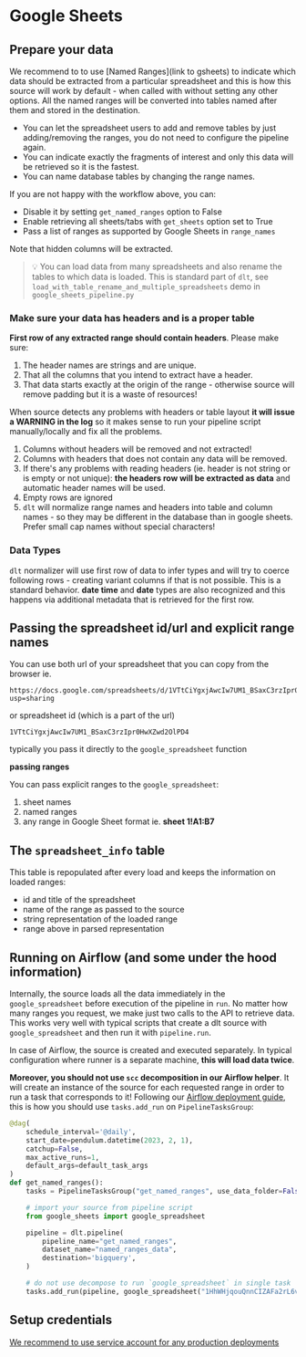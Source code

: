 # Google Sheets

## Prepare your data

We recommend to to use [Named Ranges](link to gsheets) to indicate which data should be extracted from a particular spreadsheet and this is how this source
will work by default - when called with without setting any other options. All the named ranges will be converted into tables named after them and stored in the
destination.
* You can let the spreadsheet users to add and remove tables by just adding/removing the ranges, you do not need to configure the pipeline again.
* You can indicate exactly the fragments of interest and only this data will be retrieved so it is the fastest.
* You can name database tables by changing the range names.

If you are not happy with the workflow above, you can:
* Disable it by setting `get_named_ranges` option to False
* Enable retrieving all sheets/tabs with `get_sheets` option set to True
* Pass a list of ranges as supported by Google Sheets in `range_names`

Note that hidden columns will be extracted.

> 💡 You can load data from many spreadsheets and also rename the tables to which data is loaded. This is standard part of `dlt`, see `load_with_table_rename_and_multiple_spreadsheets` demo in `google_sheets_pipeline.py`

### Make sure your data has headers and is a proper table
**First row of any extracted range should contain headers**. Please make sure:
1. The header names are strings and are unique.
2. That all the columns that you intend to extract have a header.
3. That data starts exactly at the origin of the range - otherwise source will remove padding but it is a waste of resources!

When source detects any problems with headers or table layout **it will issue a WARNING in the log** so it makes sense to run your pipeline script manually/locally and fix all the problems.
1. Columns without headers will be removed and not extracted!
2. Columns with headers that does not contain any data will be removed.
2. If there's any problems with reading headers (ie. header is not string or is empty or not unique): **the headers row will be extracted as data** and automatic header names will be used.
3. Empty rows are ignored
4. `dlt` will normalize range names and headers into table and column names - so they may be different in the database than in google sheets. Prefer small cap names without special characters!

### Data Types
`dlt` normalizer will use first row of data to infer types and will try to coerce following rows - creating variant columns if that is not possible. This is a standard behavior.
**date time** and **date** types are also recognized and this happens via additional metadata that is retrieved for the first row.

## Passing the spreadsheet id/url and explicit range names
You can use both url of your spreadsheet that you can copy from the browser ie.
```
https://docs.google.com/spreadsheets/d/1VTtCiYgxjAwcIw7UM1_BSaxC3rzIpr0HwXZwd2OlPD4/edit?usp=sharing
```
or spreadsheet id (which is a part of the url)
```
1VTtCiYgxjAwcIw7UM1_BSaxC3rzIpr0HwXZwd2OlPD4
```
typically you pass it directly to the `google_spreadsheet` function

**passing ranges**

You can pass explicit ranges to the `google_spreadsheet`:
1. sheet names
2. named ranges
3. any range in Google Sheet format ie. **sheet 1!A1:B7**


## The `spreadsheet_info` table
This table is repopulated after every load and keeps the information on loaded ranges:
* id and title of the spreadsheet
* name of the range as passed to the source
* string representation of the loaded range
* range above in parsed representation

## Running on Airflow (and some under the hood information)
Internally, the source loads all the data immediately in the `google_spreadsheet` before execution of the pipeline in `run`. No matter how many ranges you request, we make just two calls to the API to retrieve data. This works very well with typical scripts that create a dlt source with `google_spreadsheet` and then run it with `pipeline.run`.

In case of Airflow, the source is created and executed separately. In typical configuration where runner is a separate machine, **this will load data twice**.

**Moreover, you should not use `scc` decomposition in our Airflow helper**. It will create an instance of the source for each requested range in order to run a task that corresponds to it! Following our [Airflow deployment guide](https://dlthub.com/docs/walkthroughs/deploy-a-pipeline/deploy-with-airflow-composer#2-modify-dag-file), this is how you should use `tasks.add_run` on `PipelineTasksGroup`:
```python
@dag(
    schedule_interval='@daily',
    start_date=pendulum.datetime(2023, 2, 1),
    catchup=False,
    max_active_runs=1,
    default_args=default_task_args
)
def get_named_ranges():
    tasks = PipelineTasksGroup("get_named_ranges", use_data_folder=False, wipe_local_data=True)

    # import your source from pipeline script
    from google_sheets import google_spreadsheet

    pipeline = dlt.pipeline(
        pipeline_name="get_named_ranges",
        dataset_name="named_ranges_data",
        destination='bigquery',
    )

    # do not use decompose to run `google_spreadsheet` in single task
    tasks.add_run(pipeline, google_spreadsheet("1HhWHjqouQnnCIZAFa2rL6vT91YRN8aIhts22SUUR580"), decompose="none", trigger_rule="all_done", retries=0, provide_context=True)
```

## Setup credentials
[We recommend to use service account for any production deployments](https://dlthub.com/docs/dlt-ecosystem/verified-sources/google_sheets#google-sheets-api-authentication)

